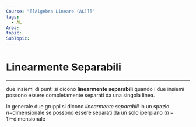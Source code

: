 ```yaml
---
Course: "[[Algebra Lineare (AL)]]"
tags:
  - AL
Area: 
topic: 
SubTopic:
---
```

# Linearmente Separabili
---
due insiemi di punti si dicono __linearmente separabili__ quando i due insiemi possono essere completamente separati da una singola linea.


in generale due gruppi si dicono _linearmente separabili_ in un spazio $n-$dimensionale se possono essere separati da un solo iperpiano $(n-1)-$dimensionale 

